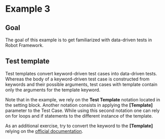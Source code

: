 # Example 3

## Goal

The goal of this example is to get familiarized with data-driven tests in Robot Framework. 

## Test template

Test templates convert keyword-driven test cases into data-driven tests. Whereas the body of a keyword-driven test case is constructed from keywords and their possible arguments, test cases with template contain only the arguments for the template keyword.

Note that in the example, we rely on the **Test Template** notation located in the setting block. Another notation consists in applying the **\[Template\]** parameter to the Test Case. While using this second notation one can rely on for loops and if statements to the different instance of the template.

As an additional exercise, try to convert the keyword to the **\[Template\]** relying on the [official documentation](https://robotframework.org/robotframework/latest/RobotFrameworkUserGuide.html#test-templates).